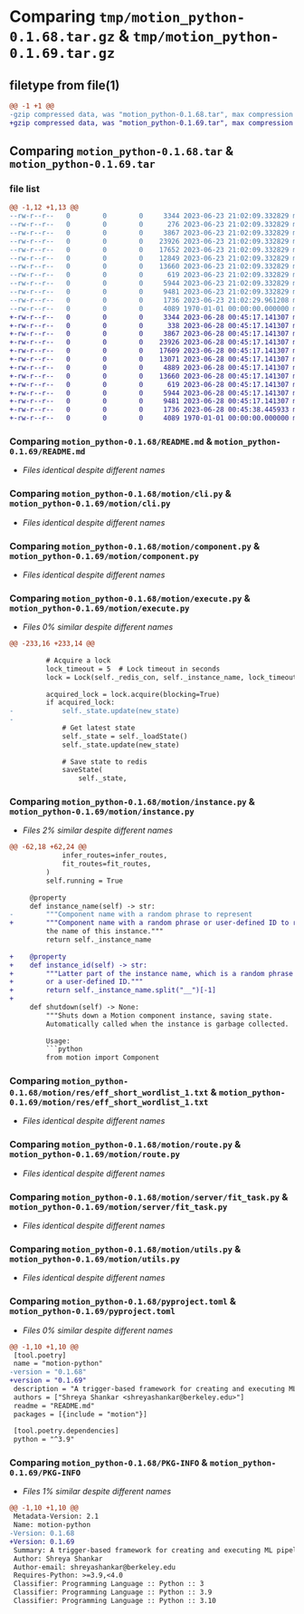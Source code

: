 # Comparing `tmp/motion_python-0.1.68.tar.gz` & `tmp/motion_python-0.1.69.tar.gz`

## filetype from file(1)

```diff
@@ -1 +1 @@
-gzip compressed data, was "motion_python-0.1.68.tar", max compression
+gzip compressed data, was "motion_python-0.1.69.tar", max compression
```

## Comparing `motion_python-0.1.68.tar` & `motion_python-0.1.69.tar`

### file list

```diff
@@ -1,12 +1,13 @@
--rw-r--r--   0        0        0     3344 2023-06-23 21:02:09.332829 motion_python-0.1.68/README.md
--rw-r--r--   0        0        0      276 2023-06-23 21:02:09.332829 motion_python-0.1.68/motion/__init__.py
--rw-r--r--   0        0        0     3867 2023-06-23 21:02:09.332829 motion_python-0.1.68/motion/cli.py
--rw-r--r--   0        0        0    23926 2023-06-23 21:02:09.332829 motion_python-0.1.68/motion/component.py
--rw-r--r--   0        0        0    17652 2023-06-23 21:02:09.332829 motion_python-0.1.68/motion/execute.py
--rw-r--r--   0        0        0    12849 2023-06-23 21:02:09.332829 motion_python-0.1.68/motion/instance.py
--rw-r--r--   0        0        0    13660 2023-06-23 21:02:09.332829 motion_python-0.1.68/motion/res/eff_short_wordlist_1.txt
--rw-r--r--   0        0        0      619 2023-06-23 21:02:09.332829 motion_python-0.1.68/motion/route.py
--rw-r--r--   0        0        0     5944 2023-06-23 21:02:09.332829 motion_python-0.1.68/motion/server/fit_task.py
--rw-r--r--   0        0        0     9481 2023-06-23 21:02:09.332829 motion_python-0.1.68/motion/utils.py
--rw-r--r--   0        0        0     1736 2023-06-23 21:02:29.961208 motion_python-0.1.68/pyproject.toml
--rw-r--r--   0        0        0     4089 1970-01-01 00:00:00.000000 motion_python-0.1.68/PKG-INFO
+-rw-r--r--   0        0        0     3344 2023-06-28 00:45:17.141307 motion_python-0.1.69/README.md
+-rw-r--r--   0        0        0      338 2023-06-28 00:45:17.141307 motion_python-0.1.69/motion/__init__.py
+-rw-r--r--   0        0        0     3867 2023-06-28 00:45:17.141307 motion_python-0.1.69/motion/cli.py
+-rw-r--r--   0        0        0    23926 2023-06-28 00:45:17.141307 motion_python-0.1.69/motion/component.py
+-rw-r--r--   0        0        0    17609 2023-06-28 00:45:17.141307 motion_python-0.1.69/motion/execute.py
+-rw-r--r--   0        0        0    13071 2023-06-28 00:45:17.141307 motion_python-0.1.69/motion/instance.py
+-rw-r--r--   0        0        0     4889 2023-06-28 00:45:17.141307 motion_python-0.1.69/motion/migrate.py
+-rw-r--r--   0        0        0    13660 2023-06-28 00:45:17.141307 motion_python-0.1.69/motion/res/eff_short_wordlist_1.txt
+-rw-r--r--   0        0        0      619 2023-06-28 00:45:17.141307 motion_python-0.1.69/motion/route.py
+-rw-r--r--   0        0        0     5944 2023-06-28 00:45:17.141307 motion_python-0.1.69/motion/server/fit_task.py
+-rw-r--r--   0        0        0     9481 2023-06-28 00:45:17.141307 motion_python-0.1.69/motion/utils.py
+-rw-r--r--   0        0        0     1736 2023-06-28 00:45:38.445933 motion_python-0.1.69/pyproject.toml
+-rw-r--r--   0        0        0     4089 1970-01-01 00:00:00.000000 motion_python-0.1.69/PKG-INFO
```

### Comparing `motion_python-0.1.68/README.md` & `motion_python-0.1.69/README.md`

 * *Files identical despite different names*

### Comparing `motion_python-0.1.68/motion/cli.py` & `motion_python-0.1.69/motion/cli.py`

 * *Files identical despite different names*

### Comparing `motion_python-0.1.68/motion/component.py` & `motion_python-0.1.69/motion/component.py`

 * *Files identical despite different names*

### Comparing `motion_python-0.1.68/motion/execute.py` & `motion_python-0.1.69/motion/execute.py`

 * *Files 0% similar despite different names*

```diff
@@ -233,16 +233,14 @@
 
         # Acquire a lock
         lock_timeout = 5  # Lock timeout in seconds
         lock = Lock(self._redis_con, self._instance_name, lock_timeout)
 
         acquired_lock = lock.acquire(blocking=True)
         if acquired_lock:
-            self._state.update(new_state)
-
             # Get latest state
             self._state = self._loadState()
             self._state.update(new_state)
 
             # Save state to redis
             saveState(
                 self._state,
```

### Comparing `motion_python-0.1.68/motion/instance.py` & `motion_python-0.1.69/motion/instance.py`

 * *Files 2% similar despite different names*

```diff
@@ -62,18 +62,24 @@
             infer_routes=infer_routes,
             fit_routes=fit_routes,
         )
         self.running = True
 
     @property
     def instance_name(self) -> str:
-        """Component name with a random phrase to represent
+        """Component name with a random phrase or user-defined ID to represent
         the name of this instance."""
         return self._instance_name
 
+    @property
+    def instance_id(self) -> str:
+        """Latter part of the instance name, which is a random phrase
+        or a user-defined ID."""
+        return self._instance_name.split("__")[-1]
+
     def shutdown(self) -> None:
         """Shuts down a Motion component instance, saving state.
         Automatically called when the instance is garbage collected.
 
         Usage:
         ```python
         from motion import Component
```

### Comparing `motion_python-0.1.68/motion/res/eff_short_wordlist_1.txt` & `motion_python-0.1.69/motion/res/eff_short_wordlist_1.txt`

 * *Files identical despite different names*

### Comparing `motion_python-0.1.68/motion/route.py` & `motion_python-0.1.69/motion/route.py`

 * *Files identical despite different names*

### Comparing `motion_python-0.1.68/motion/server/fit_task.py` & `motion_python-0.1.69/motion/server/fit_task.py`

 * *Files identical despite different names*

### Comparing `motion_python-0.1.68/motion/utils.py` & `motion_python-0.1.69/motion/utils.py`

 * *Files identical despite different names*

### Comparing `motion_python-0.1.68/pyproject.toml` & `motion_python-0.1.69/pyproject.toml`

 * *Files 0% similar despite different names*

```diff
@@ -1,10 +1,10 @@
 [tool.poetry]
 name = "motion-python"
-version = "0.1.68"
+version = "0.1.69"
 description = "A trigger-based framework for creating and executing ML pipelines."
 authors = ["Shreya Shankar <shreyashankar@berkeley.edu>"]
 readme = "README.md"
 packages = [{include = "motion"}]
 
 [tool.poetry.dependencies]
 python = "^3.9"
```

### Comparing `motion_python-0.1.68/PKG-INFO` & `motion_python-0.1.69/PKG-INFO`

 * *Files 1% similar despite different names*

```diff
@@ -1,10 +1,10 @@
 Metadata-Version: 2.1
 Name: motion-python
-Version: 0.1.68
+Version: 0.1.69
 Summary: A trigger-based framework for creating and executing ML pipelines.
 Author: Shreya Shankar
 Author-email: shreyashankar@berkeley.edu
 Requires-Python: >=3.9,<4.0
 Classifier: Programming Language :: Python :: 3
 Classifier: Programming Language :: Python :: 3.9
 Classifier: Programming Language :: Python :: 3.10
```

